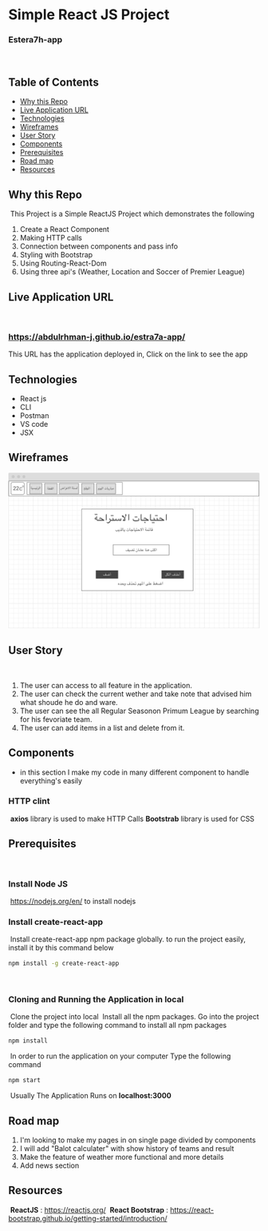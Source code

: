# Simple React JS Project 
### Estera7h-app
​
## Table of Contents
* [Why this Repo](#why-this-repo)
* [Live Application URL](#live-application-url)
* [Technologies](#technologies)
* [Wireframes](#wireframes)
* [User Story](#user-story)
* [Components](#components)
* [Prerequisites](#prerequisites)
* [Road map](#road-map)
* [Resources](#resources)
​
## Why this Repo
​
This Project is a Simple ReactJS Project which demonstrates the following
1. Create a React Component
2. Making HTTP calls
3. Connection between components and pass info
4. Styling with Bootstrap
5. Using Routing-React-Dom
6. Using three api's (Weather, Location and Soccer of Premier League)
​
​
## Live Application URL
​
### https://abdulrhman-j.github.io/estra7a-app/
This URL has the application deployed in,
Click on the link to see the app 
​
## Technologies
* React js
* CLI
* Postman
* VS code
* JSX
​
​
## Wireframes
![Wireframes](wireframeL.png)
## User Story
​
1. The user can access to all feature in the application.
2. The user can check the current wether and take note that advised him what shoude he do and ware. 
3. The user can see the all Regular Seasonon Primum League by searching for his fevoriate team.
4. The user can add items in a list and delete from it.
​
## Components
* in this section I make my code in many different component to handle everything's easily
​
### HTTP clint 
​
**axios** library is used to make HTTP Calls
**Bootstrab** library is used for CSS 
​
## Prerequisites
​
### Install Node JS
​
 https://nodejs.org/en/ to install nodejs
​
### Install create-react-app
​
Install create-react-app npm package globally. to run the project easily, install it by this command below 
​
```bash
npm install -g create-react-app
```
​
### Cloning and Running the Application in local
​
Clone the project into local
​
Install all the npm packages. Go into the project folder and type the following command to install all npm packages
​
```bash
npm install
```
​
In order to run the application on your computer Type the following command
​
```bash
npm start
```
​
Usually The Application Runs on **localhost:3000**

## Road map

1. I'm looking to make my pages in on single page divided by components
2. I will add "Balot calculater" with show history of teams and result
3. Make the feature of weather more functional and more details
3. Add news section
​
## Resources
​
**ReactJS** : https://reactjs.org/ 
​
**React Bootstrap** : https://react-bootstrap.github.io/getting-started/introduction/
